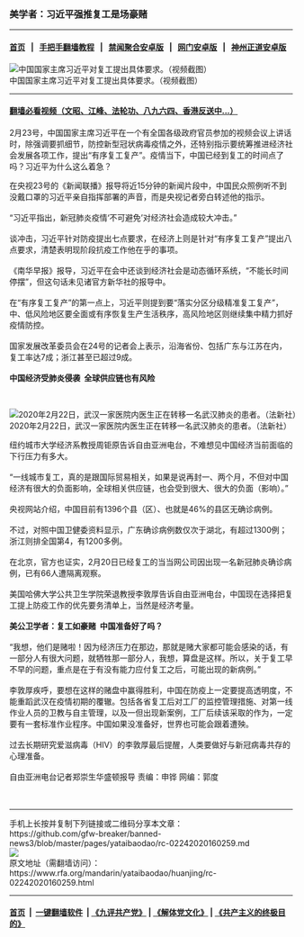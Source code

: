 ### 美学者：习近平强推复工是场豪赌
------------------------

#### [首页](https://github.com/gfw-breaker/banned-news3/blob/master/README.md) &nbsp;&nbsp;|&nbsp;&nbsp; [手把手翻墙教程](https://github.com/gfw-breaker/guides/wiki) &nbsp;&nbsp;|&nbsp;&nbsp; [禁闻聚合安卓版](https://github.com/gfw-breaker/bn-android) &nbsp;&nbsp;|&nbsp;&nbsp; [网门安卓版](https://github.com/oGate2/oGate) &nbsp;&nbsp;|&nbsp;&nbsp; [神州正道安卓版](https://github.com/SzzdOgate/update) 



<div id="headerimg">
 <img alt="中国国家主席习近平对复工提出具体要求。（视频截图）" src="https://www.rfa.org/mandarin/yataibaodao/huanjing/rc-02242020160259.html/1Capture.PNG/@@images/9df1cdca-7f64-460e-9816-bcc14928e854.png" title="中国国家主席习近平对复工提出具体要求。（视频截图）"/>
 <div id="headerimgcontents">
  <div id="headerimgcaption">
   <span>
    中国国家主席习近平对复工提出具体要求。（视频截图）
   </span>
   <!-- zoomattribute -->
  </div>
  <!-- headerimgcaption -->
 </div>
 <!-- headerimagecontents -->
</div>

<hr/>


#### [翻墙必看视频（文昭、江峰、法轮功、八九六四、香港反送中...）](https://github.com/gfw-breaker/banned-news3/blob/master/pages/link3.md)

<div id="storytext">
 <div>
  <div class="slot_header">
  </div>
 </div>
 <p>
  2月23号，中国国家主席习近平在一个有全国各级政府官员参加的视频会议上讲话时，除强调要抓细节，防控新型冠状病毒疫情之外，还特别指示要统筹推进经济社会发展各项工作，提出“有序复工复产”。疫情当下，中国已经到复工的时间点了吗？习近平为什么这么着急？
 </p>
 <p>
  在央视23号的《新闻联播》报导将近15分钟的新闻片段中，中国民众照例听不到没戴口罩的习近平亲自指挥部署的声音，而是央视记者旁白转述他的指示。
  <br/>
  <br/>
  “习近平指出，新冠肺炎疫情‘不可避免’对经济社会造成较大冲击。”
  <br/>
  <br/>
  谈冲击，习近平针对防疫提出七点要求，在经济上则是针对“有序复工复产”提出八点要求，清楚表明现阶段抗疫工作他在乎的事项。
  <br/>
  <br/>
  《南华早报》报导，习近平在会中还谈到经济社会是动态循环系统，“不能长时间停摆”，但这句话未见诸官方新华社的报导中。
  <br/>
  <br/>
  在“有序复工复产”的第一点上，习近平则提到要“落实分区分级精准复工复产”，中、低风险地区要全面或有序恢复生产生活秩序，高风险地区则继续集中精力抓好疫情防控。
  <br/>
  <br/>
  国家发展改革委员会在24号的记者会上表示，沿海省份、包括广东与江苏在内，复工率达7成；浙江甚至已超过9成。
  <br/>
  <br/>
  <b>
   中国经济受肺炎侵袭  全球供应链也有风险
  </b>
 </p>
 <p>
  <b>
   <br/>
  </b>
  <div class="image-inline captioned" style="width:1700px;">
   <div style="width:1700px;">
    <img alt="2020年2月22日，武汉一家医院内医生正在转移一名武汉肺炎的患者。（法新社）" src="https://www.rfa.org/mandarin/yataibaodao/huanjing/rc-02242020160259.html/000_1P92DD.jpg" title="2020年2月22日，武汉一家医院内医生正在转移一名武汉肺炎的患者。（法新社）"/>
   </div>
   <div class="image-caption">
    <span style="width:1700px;">
     2020年2月22日，武汉一家医院内医生正在转移一名武汉肺炎的患者。（法新社）
    </span>
    <span class="copyright">
    </span>
   </div>
  </div>
 </p>
 <p>
  纽约城市大学经济系教授周钜原告诉自由亚洲电台，不难想见中国经济当前面临的下行压力有多大。
  <br/>
  <br/>
  “一线城市复工，真的是跟国际贸易相关，如果是说再封一、两个月，不但对中国经济有很大的负面影响，全球相关供应链，也会受到很大、很大的负面（影响）。”
  <br/>
  <br/>
  央视网站介绍，中国目前有1396个县（区）、也就是46%的县区无确诊病例。
  <br/>
  <br/>
  不过，对照中国卫健委资料显示，广东确诊病例数仅次于湖北，有超过1300例；浙江则排全国第4，有1200多例。
  <br/>
  <br/>
  在北京，官方也证实，2月20日已经复工的当当网公司因出现一名新冠肺炎确诊病例，已有66人遭隔离观察。
  <br/>
  <br/>
  美国哈佛大学公共卫生学院荣退教授李敦厚告诉自由亚洲电台，中国现在选择把复工提上防疫工作的优先要务清单上，当然是经济考量。
  <br/>
  <b>
   <br/>
   美公卫学者：复工如豪赌  中国准备好了吗？
   <br/>
  </b>
  <br/>
  “我想，他们是赌啦！因为经济压力在那边，那就是赌大家都可能会感染的话，有一部分人有很大问题，就牺牲那一部分人，我想，算盘是这样。所以，关于复工早不早的问题，重点是在于有没有能力应付复工之后，可能出现的新病例。”
  <br/>
  <br/>
  李敦厚疾呼，要想在这样的赌盘中赢得胜利，中国在防疫上一定要提高透明度，不能重蹈武汉在疫情初期的覆辙。包括各省复工后对工厂的监控管理措施、对第一线作业人员的卫教与自主管理，以及一但出现新案例，工厂后续该采取的作为，一定要有一套标准作业程序。中国如果没准备好，世界也可能会跟着遭殃。
  <br/>
  <br/>
  过去长期研究爱滋病毒（HIV）的李敦厚最后提醒，人类要做好与新冠病毒共存的心理准备。
  <br/>
  <br/>
  自由亚洲电台记者郑崇生华盛顿报导 责编：申铧 网编：郭度
  <br/>
  <br/>
  <br/>
 </p>
</div>

<hr/>
手机上长按并复制下列链接或二维码分享本文章：<br/>
https://github.com/gfw-breaker/banned-news3/blob/master/pages/yataibaodao/rc-02242020160259.md <br/>
<a href='https://github.com/gfw-breaker/banned-news3/blob/master/pages/yataibaodao/rc-02242020160259.md'><img src='https://github.com/gfw-breaker/banned-news3/blob/master/pages/yataibaodao/rc-02242020160259.md.png'/></a> <br/>
原文地址（需翻墙访问）：https://www.rfa.org/mandarin/yataibaodao/huanjing/rc-02242020160259.html


------------------------
#### [首页](https://github.com/gfw-breaker/banned-news3/blob/master/README.md) &nbsp;|&nbsp; [一键翻墙软件](https://github.com/gfw-breaker/nogfw/blob/master/README.md) &nbsp;| [《九评共产党》](https://github.com/gfw-breaker/9ping.md/blob/master/README.md#九评之一评共产党是什么) | [《解体党文化》](https://github.com/gfw-breaker/jtdwh.md/blob/master/README.md) | [《共产主义的终极目的》](https://github.com/gfw-breaker/gczydzjmd.md/blob/master/README.md)


<img src='http://gfw-breaker.win/banned-news3/pages/yataibaodao/rc-02242020160259.md' width='0px' height='0px'/>